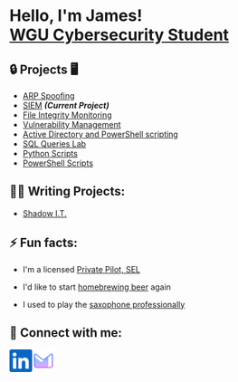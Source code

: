 <h1>Hello, I'm James! <br/><a href="https://www.linkedin.com/in/james-d-shank"</a> WGU Cybersecurity Student</a> 

<h2>🔒 Projects 🖥️</h2>

- [ARP Spoofing](https://www.linkedin.com/pulse/arp-spoofing-lab-james-shank/)
- [SIEM]() <b><i>(Current Project)</i></b>
- [File Integrity Monitoring]()
- [Vulnerability Management]()
- [Active Directory and PowerShell scripting](https://www.linkedin.com/pulse/active-directory-home-lab-james-shank/)
- [SQL Queries Lab](https://www.linkedin.com/pulse/my-hands-on-sql-home-lab-james-shank/)
- [Python Scripts]()
- [PowerShell Scripts]()
 
<h2>✍🏼 Writing Projects:</h2>

- [Shadow I.T.](https://github.com/MaLsR6053/Shadow-I.T)

<h2>⚡ Fun facts:</h2>

  - I'm a licensed <a href="https://pilotinstitute.com/what-is-a-private-pilot/">Private Pilot, SEL</a>
  
  - I'd like to start <a href="https://www.homebrewersassociation.org/how-to-brew/">homebrewing beer</a> again
    
  - I used to play the <a href="https://www.bands.army.mil/">saxophone professionally</a>


<h2> 🤳 Connect with me:</h2>

[<img align="left" alt="JamesShank | LinkedIn" width="40px" src="https://github.com/MaLsR6053/Icons/blob/main/linkedin-color.svg" />][linkedin]
[<img align="left" alt="JamesShank | ProtonMail" width="40px" src="https://github.com/MaLsR6053/Icons/blob/main/icons8-protonmail.svg" />][protonmail]


[linkedin]: https://www.linkedin.com/in/james-d-shank
[protonmail]: mailto:james.david.shank@proton.me


